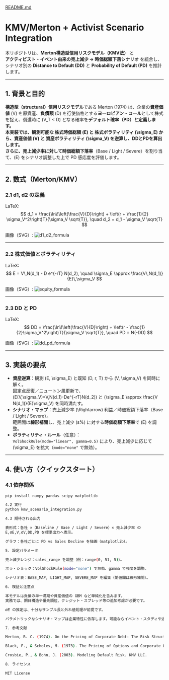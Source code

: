 [README.md](https://github.com/user-attachments/files/21808218/README.md)
# KMV/Merton + Activist Scenario Integration

本リポジトリは、**Merton構造型信用リスクモデル（KMV法）** と  
**アクティビスト・イベント由来の売上減少 → 時価総額下落シナリオ** を統合し、  
シナリオ別の **Distance to Default (DD)** と **Probability of Default (PD)** を推計します。

---

## 1. 背景と目的

**構造型（structural）信用リスクモデル**である Merton (1974) は、企業の**資産価値** \(V\) を原資産、**負債額** \(D\) を行使価格とする**ヨーロピアン・コール**として株式を捉え、償還時に \(V_T < D\) となる確率を**デフォルト確率（PD）**と定義します。  
本実装では、観測可能な **株式時価総額** \(E\) と **株式ボラティリティ** \(\sigma_E\) から、**資産価値** \(V\) と **資産ボラティリティ** \(\sigma_V\) を逆算し、**DDとPD**を算出します。  
さらに、**売上減少率**に対して**時価総額下落率**（Base / Light / Severe）を割り当て、\(E\) をシナリオ調整した上で PD 感応度を評価します。

---

## 2. 数式（Merton/KMV）

### 2.1 d1, d2 の定義
LaTeX:
$$
d_1 = \frac{\ln\!\left(\frac{V}{D}\right) + \left(r + \frac{1}{2} \sigma_V^2\right)T}{\sigma_V \sqrt{T}}, 
\quad d_2 = d_1 - \sigma_V \sqrt{T}
$$

画像（SVG）:
![d1_d2_formula](images/d1_d2.svg)

---

### 2.2 株式価値とボラティリティ
LaTeX:
$$
E = V\,N(d_1) - D e^{-rT} N(d_2),
\quad
\sigma_E \approx \frac{V\,N(d_1)}{E}\,\sigma_V
$$

画像（SVG）:
![equity_formula](images/equity_formula.svg)

---

### 2.3 DD と PD
LaTeX:
$$
DD = \frac{\ln\!\left(\frac{V}{D}\right) + \left(r - \frac{1}{2}\sigma_V^2\right)T}{\sigma_V \sqrt{T}}, 
\quad PD = N(-DD)
$$

画像（SVG）:
![dd_pd_formula](images/dd_pd_formula.svg)

---

## 3. 実装の要点

- **資産逆算**：観測 \(E, \sigma_E\) と既知 \(D, r, T\) から \(V, \sigma_V\) を同時に解く。  
  固定点反復／ニュートン風更新で、  
  \(E(V,\sigma_V)=V\,N(d_1)-De^{-rT}N(d_2)\) と \(\sigma_E \approx \frac{V N(d_1)}{E}\sigma_V\) を同時満たす。
- **シナリオ・マップ**：売上減少率 \(\Rightarrow\) 利益／時価総額下落率（Base / Light / Severe）。  
  範囲間は**線形補間**し、売上減少 \(s\%\) に対する**時価総額下落率**で \(E\) を調整。
- **ボラティリティ・ルール**（任意）：  
  `VolShockRule(mode="linear", gamma=0.5)` により、売上減少に応じて \(\sigma_E\) を拡大（`mode="none"` で無効）。

---

## 4. 使い方（クイックスタート）

### 4.1 依存関係
```bash
pip install numpy pandas scipy matplotlib

4.2 実行
python kmv_scenario_integration.py

4.3 期待される出力

表形式：各社 ×（Baseline / Base / Light / Severe）× 売上減少率 の
E,σE,V,σV,DD,PD を標準出力へ表示。

グラフ：各社ごとに PD vs Sales Decline を描画（matplotlib）。

5. 設定パラメータ

売上減少レンジ：sales_range を調整（例：range(0, 51, 5)）。

ボラ・ショック：VolShockRule(mode="none") で無効、gamma で強度を調整。

シナリオ表：BASE_MAP, LIGHT_MAP, SEVERE_MAP を編集（閾値間は線形補間）。

6. 検証と注意点

本モデルは負債の単一満期や資産価値の GBM など単純化を含みます。
実務では、期日構造や優先順位、クレジット・スプレッド等の追加考慮が必要です。

𝜎𝐸 の推定は、十分なサンプル長と外れ値処理が前提です。

パラメトリックなシナリオ・マップは企業特性に依存します。可能ならイベント・スタディや過去事例回帰で銘柄別に推定してください。

7. 参考文献

Merton, R. C. (1974). On the Pricing of Corporate Debt: The Risk Structure of Interest Rates. Journal of Finance, 29(2), 449–470.

Black, F., & Scholes, M. (1973). The Pricing of Options and Corporate Liabilities. Journal of Political Economy, 81(3), 637–654.

Crosbie, P., & Bohn, J. (2003). Modeling Default Risk. KMV LLC.

8. ライセンス

MIT License



